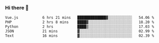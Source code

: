 ### Hi there 👋

<!--START_SECTION:waka-->

```txt
Vue.js           6 hrs 21 mins   █████████████▓░░░░░░░░░░░   54.06 %
PHP              2 hrs 8 mins    ████▓░░░░░░░░░░░░░░░░░░░░   18.20 %
Python           2 hrs           ████▒░░░░░░░░░░░░░░░░░░░░   17.03 %
JSON             21 mins         ▓░░░░░░░░░░░░░░░░░░░░░░░░   02.99 %
Text             16 mins         ▓░░░░░░░░░░░░░░░░░░░░░░░░   02.39 %
```

<!--END_SECTION:waka-->

<!--
**Jonas-VanHaeken/Jonas-VanHaeken** is a ✨ _special_ ✨ repository because its `README.md` (this file) appears on your GitHub profile.

Here are some ideas to get you started:

- 🔭 I’m currently working on ...
- 🌱 I’m currently learning ...
- 👯 I’m looking to collaborate on ...
- 🤔 I’m looking for help with ...
- 💬 Ask me about ...
- 📫 How to reach me: ...
- 😄 Pronouns: ...
- ⚡ Fun fact: ...
-->
